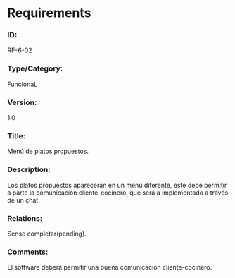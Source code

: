 # Requirements

### ID: 
RF-6-02

### Type/Category:
FuncionaL

### Version:
1.0

### Title: 
Menú de platos propuestos.

### Description: 
Los platos propuestos aparecerán en un menú diferente, este debe permitir a parte la comunicación cliente-cocinero, que será a implementado a través de un chat.

### Relations: 
Sense completar(pending).

### Comments: 
El software deberá permitir una buena comunicación cliente-cocinero.
